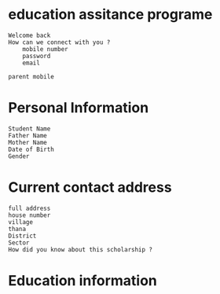 
# education assitance programe

    Welcome back 
    How can we connect with you ?
        mobile number
        password
        email

    parent mobile

# Personal Information

    Student Name
    Father Name
    Mother Name
    Date of Birth
    Gender

# Current contact address

    full address
    house number
    village
    thana
    District
    Sector
    How did you know about this scholarship ?

# Education information
    
